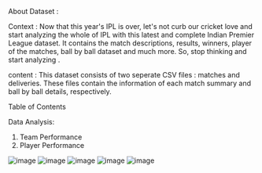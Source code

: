 About Dataset :

Context :
Now that this year's IPL is over, let's not curb our cricket love and start analyzing the whole of IPL with this latest and complete Indian Premier League dataset. It contains the match descriptions, results, winners, player of the matches, ball by ball dataset and much more. So, stop thinking and start analyzing .

content :
This dataset consists of two seperate CSV files : matches and deliveries. These files contain the information of each match summary and ball by ball details, respectively.

Table of Contents

Data Analysis:

   1. Team Performance
   2. Player Performance

![image](https://github.com/user-attachments/assets/9370e806-1aad-4575-802d-8047a63687a6)
![image](https://github.com/user-attachments/assets/eccc93bb-bb09-44aa-b62d-fa2124e76c95)
![image](https://github.com/user-attachments/assets/d3fdc9e0-f630-476c-8525-5073e5745ed7)
![image](https://github.com/user-attachments/assets/4f028b6b-f4ad-425f-9fa4-ba857d8bac36)
![image](https://github.com/user-attachments/assets/f7b0106b-4a2b-418b-95b0-66919568a323)







